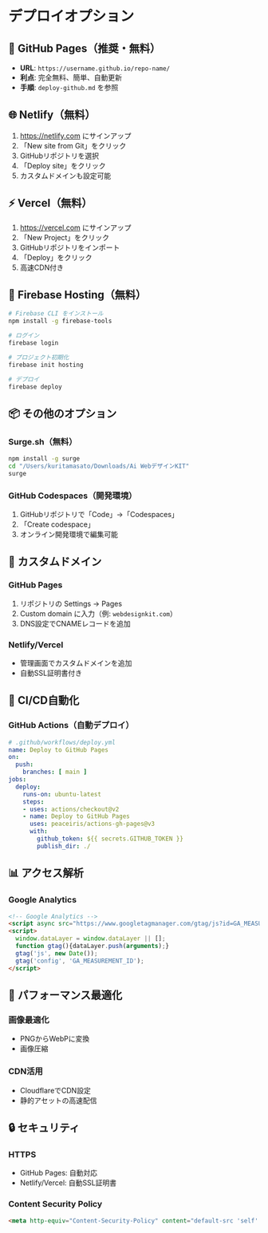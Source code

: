 # デプロイオプション

## 🎯 GitHub Pages（推奨・無料）
- **URL**: `https://username.github.io/repo-name/`
- **利点**: 完全無料、簡単、自動更新
- **手順**: `deploy-github.md` を参照

## 🌐 Netlify（無料）
1. https://netlify.com にサインアップ
2. 「New site from Git」をクリック
3. GitHubリポジトリを選択
4. 「Deploy site」をクリック
5. カスタムドメインも設定可能

## ⚡ Vercel（無料）
1. https://vercel.com にサインアップ
2. 「New Project」をクリック
3. GitHubリポジトリをインポート
4. 「Deploy」をクリック
5. 高速CDN付き

## 💾 Firebase Hosting（無料）
```bash
# Firebase CLI をインストール
npm install -g firebase-tools

# ログイン
firebase login

# プロジェクト初期化
firebase init hosting

# デプロイ
firebase deploy
```

## 📦 その他のオプション

### Surge.sh（無料）
```bash
npm install -g surge
cd "/Users/kuritamasato/Downloads/Ai WebデザインKIT"
surge
```

### GitHub Codespaces（開発環境）
1. GitHubリポジトリで「Code」→「Codespaces」
2. 「Create codespace」
3. オンライン開発環境で編集可能

## 🎨 カスタムドメイン

### GitHub Pages
1. リポジトリの Settings → Pages
2. Custom domain に入力（例: `webdesignkit.com`）
3. DNS設定でCNAMEレコードを追加

### Netlify/Vercel
- 管理画面でカスタムドメインを追加
- 自動SSL証明書付き

## 🔄 CI/CD自動化

### GitHub Actions（自動デプロイ）
```yaml
# .github/workflows/deploy.yml
name: Deploy to GitHub Pages
on:
  push:
    branches: [ main ]
jobs:
  deploy:
    runs-on: ubuntu-latest
    steps:
    - uses: actions/checkout@v2
    - name: Deploy to GitHub Pages
      uses: peaceiris/actions-gh-pages@v3
      with:
        github_token: ${{ secrets.GITHUB_TOKEN }}
        publish_dir: ./
```

## 📊 アクセス解析

### Google Analytics
```html
<!-- Google Analytics -->
<script async src="https://www.googletagmanager.com/gtag/js?id=GA_MEASUREMENT_ID"></script>
<script>
  window.dataLayer = window.dataLayer || [];
  function gtag(){dataLayer.push(arguments);}
  gtag('js', new Date());
  gtag('config', 'GA_MEASUREMENT_ID');
</script>
```

## 🚀 パフォーマンス最適化

### 画像最適化
- PNGからWebPに変換
- 画像圧縮

### CDN活用
- CloudflareでCDN設定
- 静的アセットの高速配信

## 🔒 セキュリティ

### HTTPS
- GitHub Pages: 自動対応
- Netlify/Vercel: 自動SSL証明書

### Content Security Policy
```html
<meta http-equiv="Content-Security-Policy" content="default-src 'self' https://fonts.googleapis.com https://fonts.gstatic.com; style-src 'self' 'unsafe-inline' https://fonts.googleapis.com;">
```